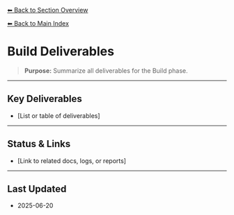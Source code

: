 [⬅ Back to Section Overview](README.md)

[⬅ Back to Main Index](../../INDEX.md)

# Build Deliverables

> **Purpose:** Summarize all deliverables for the Build phase.

---

## Key Deliverables

- [List or table of deliverables]

---

## Status & Links

- [Link to related docs, logs, or reports]

---

## Last Updated

- 2025-06-20